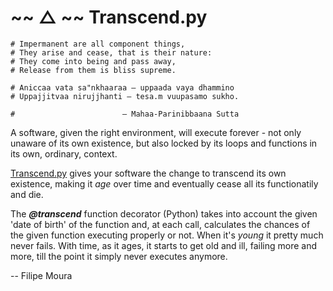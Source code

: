 # ~~ &#9651; ~~ Transcend.py

    # Impermanent are all component things,
    # They arise and cease, that is their nature:
    # They come into being and pass away,
    # Release from them is bliss supreme.
    
    # Aniccaa vata sa"nkhaaraa — uppaada vaya dhammino
    # Uppajjitvaa nirujjhanti — tesa.m vuupasamo sukho.
    
    #                        — Mahaa-Parinibbaana Sutta


A software, given the right environment, will execute forever - not only unaware of its own existence, but also locked by its loops and functions in its own, ordinary, context.


[Transcend.py](https://github.com/vapordecachoeira/transcend.git) gives your software the change to transcend its own existence, making it _age_ over time and eventually cease all its functionatily and die.


The _**@transcend**_ function decorator (Python) takes into account the given 'date of birth' of the function and, at each call, calculates the chances of the given function executing properly or not. When it's _young_ it pretty much never fails. With time, as it ages, it starts to get old and ill, failing more and more, till the point it simply never executes anymore.


-- Filipe Moura
